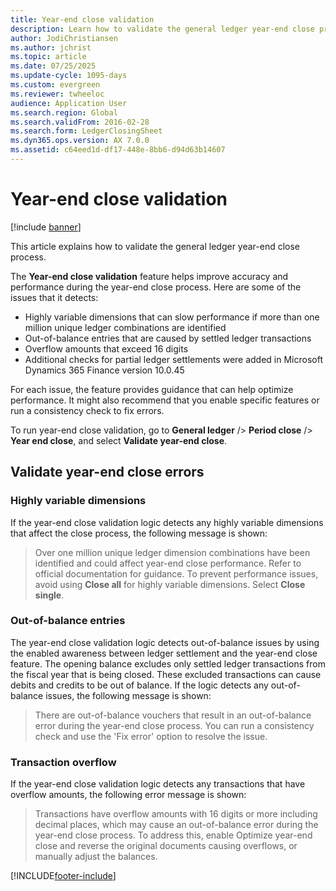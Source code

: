 ```yaml
---
title: Year-end close validation
description: Learn how to validate the general ledger year-end close process.
author: JodiChristiansen 
ms.author: jchrist 
ms.topic: article
ms.date: 07/25/2025
ms.update-cycle: 1095-days
ms.custom: evergreen 
ms.reviewer: twheeloc
audience: Application User
ms.search.region: Global
ms.search.validFrom: 2016-02-28
ms.search.form: LedgerClosingSheet
ms.dyn365.ops.version: AX 7.0.0
ms.assetid: c64eed1d-df17-448e-8bb6-d94d63b14607
---
```


# Year-end close validation

[!include [banner](../includes/banner.md)]

This article explains how to validate the general ledger year-end close process.

The **Year-end close validation** feature helps improve accuracy and performance during the year-end close process. Here are some of the issues that it detects:

- Highly variable dimensions that can slow performance if more than one million unique ledger combinations are identified
- Out-of-balance entries that are caused by settled ledger transactions
- Overflow amounts that exceed 16 digits
- Additional checks for partial ledger settlements were added in Microsoft Dynamics 365 Finance version 10.0.45

For each issue, the feature provides guidance that can help optimize performance. It might also recommend that you enable specific features or run a consistency check to fix errors.

To run year-end close validation, go to **General ledger** /> **Period close** /> **Year end close**, and select **Validate year-end close**.

## Validate year-end close errors

### Highly variable dimensions

If the year-end close validation logic detects any highly variable dimensions that affect the close process, the following message is shown:

> Over one million unique ledger dimension combinations have been identified and could affect year-end close performance. Refer to official documentation for guidance. To prevent performance issues, avoid using **Close all** for highly variable dimensions. Select **Close single**.

### Out-of-balance entries

The year-end close validation logic detects out-of-balance issues by using the enabled awareness between ledger settlement and the year-end close feature. The opening balance excludes only settled ledger transactions from the fiscal year that is being closed. These excluded transactions can cause debits and credits to be out of balance. If the logic detects any out-of-balance issues, the following message is shown:

> There are out-of-balance vouchers that result in an out-of-balance error during the year-end close process. You can run a consistency check and use the 'Fix error' option to resolve the issue.

### Transaction overflow

If the year-end close validation logic detects any transactions that have overflow amounts, the following error message is shown:

> Transactions have overflow amounts with 16 digits or more including decimal places, which may cause an out-of-balance error during the year-end close process. To address this, enable Optimize year-end close and reverse the original documents causing overflows, or manually adjust the balances.


[!INCLUDE[footer-include](../../includes/footer-banner.md)]

